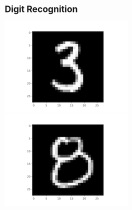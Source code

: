 # Digit Recognition

![Image of 3](https://github.com/J-Douglas/Digit-Recognition/blob/master/mnist/Sample-Testing-Images/3.png)![Image of 8](https://github.com/J-Douglas/Digit-Recognition/blob/master/mnist/Sample-Testing-Images/8.png)
